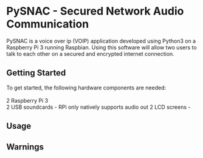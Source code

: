 # PySNAC - Secured Network Audio Communication

PySNAC is a voice over ip (VOIP) application developed using Python3 on a Raspberry Pi 3 running Raspbian.
Using this software will allow two users to talk to each other on a secured and encrypted internet connection.

## Getting Started

To get started, the following hardware components are needed:<br></br>
  2 Raspberry Pi 3<br/>
  2 USB soundcards
    - RPi only natively supports audio out
  2 LCD screens
    -

## Usage

## Warnings
